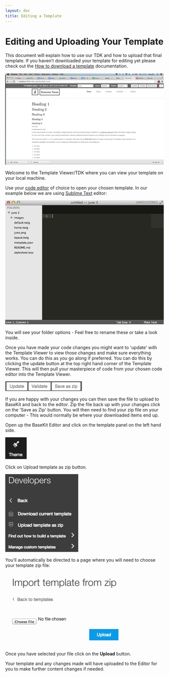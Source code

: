 ```yaml
---
layout: doc
title: Editing a Template
---
```


# Editing and Uploading Your Template

This document will explain how to use our TDK and how to upload that final template. If you haven’t downloaded your template for editing yet please check out the [How to download a template](/getting-started/downloading/) documentation.

![TDK](/assets/content/getting-started/tdk.png)

Welcome to the Template Viewer/TDK where you can view your template on your local machine.

Use your [code editor](/getting-started/#a-code-editor) of choice to open your chosen template. In our example below we are using [Sublime Text](http://www.sublimetext.com/3) editor:

![Sublime Text](/assets/content/getting-started/sublime.png)

You will see your folder options - Feel free to rename these or take a look inside.

Once you have made your code changes you might want to 'update' with the Template Viewer to view those changes and make sure everything works. You can do this as you go along if preferred. You can do this by clicking the update button at the top right hand corner of the Template Viewer. This will then pull your masterpiece of code from your chosen code editor into the Template Viewer.

![TDK buttons](/assets/content/getting-started/tdk-buttons.png)

If you are happy with your changes you can then save the file to upload to BaseKit and back to the editor. Zip the file back up with your changes click on the 'Save as Zip' button. You will then need to find your zip file on your computer - This would normally be where your downloaded items end up. 

Open up the BaseKit Editor and click on the template panel on the left hand side.

![template tab](/assets/content/getting-started/template-tab.png)

Click on Upload template as zip button.

![upload template](/assets/content/getting-started/download-template-2.png)

You’ll automatically be directed to a page where you will need to choose your template zip file:

![import template](/assets/content/getting-started/import-template.png)

Once you have selected your file click on the **Upload** button.

Your template and any changes made will have uploaded to the Editor for you to make further content changes if needed.
